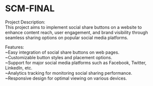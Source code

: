 # SCM-FINAL
<P>Project Description:<br>
This project aims to implement social share buttons on a website to enhance content reach, user engagement, and brand visibility through seamless sharing options on popular social media platforms.<br>

Features:<br>
~Easy integration of social share buttons on web pages.<br>
~Customizable button styles and placement options.<br>
~Support for major social media platforms such as Facebook, Twitter, LinkedIn, etc.<br>
~Analytics tracking for monitoring social sharing performance.<br>
~Responsive design for optimal viewing on various devices.<br>
</P>
